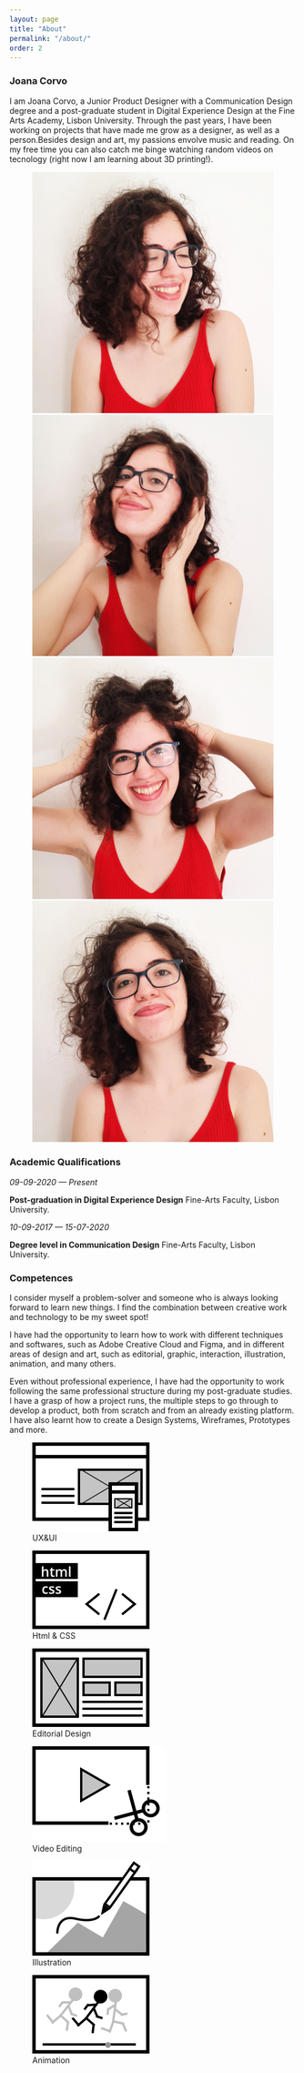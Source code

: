 ```yaml
---
layout: page
title: "About"
permalink: "/about/"
order: 2
---
```


<section>
<h3>Joana Corvo</h3>
<p>I am Joana Corvo, a Junior Product Designer with a Communication Design degree and a post-graduate student in Digital Experience Design at the Fine Arts Academy, Lisbon University. Through the past years, I have been working on projects that have made me grow as a designer, as well as a person.Besides design and art, my passions envolve music and reading. On my free time you can also catch me binge watching random videos on tecnology (right now I am learning about 3D printing!).</p>
</section>
<figure >
                <img src="../assets/images/jcorvo1.jpg"
                    alt="photo of Joana, her face turned to her left, has short curly brown hair, blue glasses, a red shirt">
                <img src="../assets/images/jcorvo2.jpg" alt="photo of Joana Corvo making a silly face">
                <img src="../assets/images/jcorvo3.jpg"
                    alt="photo of Joana Corvo grabing her hair and making a silly face">
                <img src="../assets/images/jcorvo4.jpg"
                    alt="photo of Joana Corvo with a smile on her face, almost laughing">
            </figure>

<section>
<h3>Academic Qualifications</h3>
<div>
<p><em>09-09-2020 — Present</em></p>
<p><strong>Post-graduation in Digital Experience Design</strong>
Fine-Arts Faculty, Lisbon University.</p>
</div>
<div>
<p><em>10-09-2017 — 15-07-2020</em></p>
<p><strong>Degree level in Communication Design</strong>
Fine-Arts Faculty, Lisbon University.</p>
</div>
</section>

<section>
<h3>Competences</h3>
<p>I consider myself a problem-solver and someone who is always looking forward to learn new things. I find the combination between creative work and technology to be my sweet spot!</p>

<p>I have had the opportunity to learn how to work with different techniques and softwares, such as Adobe Creative Cloud and Figma, and in different areas of design and art, such as editorial, graphic, interaction, illustration, animation, and many others.</p>

<p>Even without professional experience, I have had the opportunity to work following the same professional structure during my post-graduate studies. I have a grasp of how a project runs, the multiple steps to go through to develop a product, both from scratch and from an already existing platform. I have also learnt how to create a Design Systems, Wireframes, Prototypes and more.</p>

<div>
<figure>
<img src="../assets/images/ux_ui.svg" alt="ux and ui icon">
<figcaption>UX&amp;UI</figcaption>
</figure>
<figure>
<img src="../assets/images/htmlcss.svg" alt="html and css icon">
<figcaption>Html &amp; CSS</figcaption>
</figure>
<figure>
<img src="../assets/images/editorialdesign.svg" alt="editorial design icon">
<figcaption>Editorial Design</figcaption>
</figure>
<figure>
<img src="../assets/images/video.svg" alt="video editing icon">
<figcaption>Video Editing</figcaption>
</figure>
<figure>
<img src="../assets/images/illustration.svg" alt="illustration icon">
<figcaption>Illustration</figcaption>
</figure>
<figure>
<img src="../assets/images/animation.svg" alt="animation icon">
<figcaption>Animation</figcaption>
</figure>
</div>

</section>
